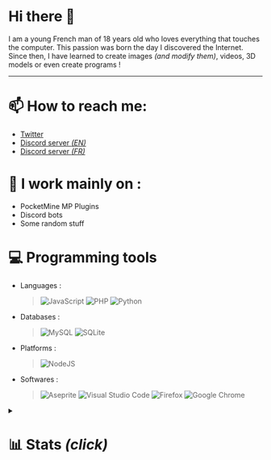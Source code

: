 
# Hi there 👋


I am a young French man of 18 years old who loves everything that touches the computer.
This passion was born the day I discovered the Internet.
Since then, I have learned to create images *(and modify them)*, videos, 3D models or even create programs !

---
# 📫 How to reach me:
* [Twitter](https://twitter.com/Verre2OuiSki)
* [Discord server *(EN)*](https://discord.gg/P8R4WhARrY) 
* [Discord server *(FR)*](https://discord.gg/DnmRbAxMbN) 

# 🔭 I work mainly on :
* PocketMine MP Plugins
* Discord bots
* Some random stuff

# 💻 Programming tools
- Languages :
  > ![JavaScript](https://img.shields.io/badge/javascript-%23323330.svg?style=for-the-badge&logo=javascript&logoColor=%23F7DF1E) ![PHP](https://img.shields.io/badge/php-%23777BB4.svg?style=for-the-badge&logo=php&logoColor=white) ![Python](https://img.shields.io/badge/python-3670A0?style=for-the-badge&logo=python&logoColor=ffdd54)
- Databases :
  > ![MySQL](https://img.shields.io/badge/mysql-%2300f.svg?style=for-the-badge&logo=mysql&logoColor=white) ![SQLite](https://img.shields.io/badge/sqlite-%2307405e.svg?style=for-the-badge&logo=sqlite&logoColor=white)
- Platforms :
  > ![NodeJS](https://img.shields.io/badge/node.js-6DA55F?style=for-the-badge&logo=node.js&logoColor=white)
- Softwares :
  > ![Aseprite](https://img.shields.io/badge/Aseprite-FFFFFF?style=for-the-badge&logo=Aseprite&logoColor=#7D929E) ![Visual Studio Code](https://img.shields.io/badge/Visual%20Studio%20Code-0078d7.svg?style=for-the-badge&logo=visual-studio-code&logoColor=white) ![Firefox](https://img.shields.io/badge/Firefox-FF7139?style=for-the-badge&logo=Firefox-Browser&logoColor=white) ![Google Chrome](https://img.shields.io/badge/Google%20Chrome-4285F4?style=for-the-badge&logo=GoogleChrome&logoColor=white)


<details>
  <summary><h1>📊 Stats <i>(click)</i></h1></summary>
  <br>
  <p align="center">
    <img alt="Verre2OuiSki's Github Stats" src="https://github-readme-stats.vercel.app/api?username=Verre2OuiSki&theme=github_dark&title_color=00FF88&text_color=808080&icon_color=00EEFF&hide_border=false&border_color=FFFFFF&border_radius=30&show_icons=true&count_private=true" />  
    <img alt="Verre2OuiSki's Top Languages" src="https://github-readme-stats.vercel.app/api/top-langs/?username=Verre2OuiSKi&theme=github_dark&title_color=00FF88&text_color=808080&icon_color=00EEFF&hide_border=false&border_color=FFFFFF&border_radius=30&layout=compact" /><br>
  </p>
</details>
 
